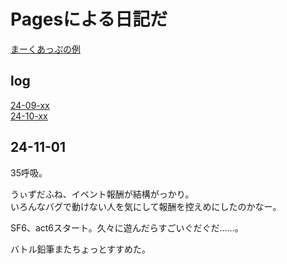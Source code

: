 # Pagesによる日記だ
[まーくあっぷの例](https://docs.github.com/ja/get-started/writing-on-github/getting-started-with-writing-and-formatting-on-github/basic-writing-and-formatting-syntax)

## log
[24-09-xx](./2409.md)  
[24-10-xx](./2410.md)

## 24-11-01
35呼吸。

うぃずだふね、イベント報酬が結構がっかり。  
いろんなバグで動けない人を気にして報酬を控えめにしたのかなー。

SF6、act6スタート。久々に遊んだらすごいぐだぐだ……。

バトル鉛筆またちょっとすすめた。